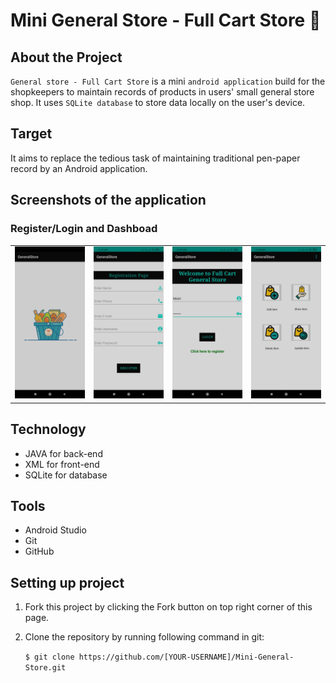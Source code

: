 # Mini General Store - Full Cart Store 🛒


## About the Project

`General store - Full Cart Store` is a mini `android application` build for the shopkeepers to maintain records of products in users' small general store shop. It uses `SQLite database` to store data locally on the user's device.

## Target

It aims to replace the tedious task of maintaining traditional pen-paper record by an Android application.

## Screenshots of the application

### Register/Login and Dashboad

<table>
        <tr> 
        <td><img src = "ScreenShots/splash_screen.jpeg"  width="200"></td>
        <td><img src = "ScreenShots/register.jpeg" width="200"></td>
        <td><img src = "ScreenShots/login.jpeg" width="200"></td>
        <td><img src = "ScreenShots/dashboard.jpeg" width="200"></td>
        </tr>
</table>

## Technology

- JAVA for back-end
- XML for front-end
- SQLite for database

## Tools

- Android Studio
- Git
- GitHub

## Setting up project

1. Fork this project by clicking the Fork button on top right corner of this page.

2. Clone the repository by running following command in git:

   `$ git clone https://github.com/[YOUR-USERNAME]/Mini-General-Store.git`





